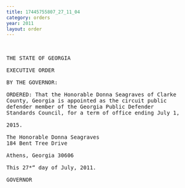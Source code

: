 ```yaml
---
title: 17445755807_27_11_04
category: orders
year: 2011
layout: order
---
```


<pre> 

THE STATE OF GEORGIA

EXECUTIVE ORDER

BY THE GOVERNOR:

ORDERED: That the Honorable Donna Seagraves of Clarke
County, Georgia is appointed as the circuit public
defender member of the Georgia Public Defender
Standards Council, for a term of office ending July 1,

2015.

The Honorable Donna Seagraves
184 Bent Tree Drive

Athens, Georgia 30606

This 27*“ day of July, 2011.

GOVERNOR

</pre>
